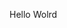 Hello Wolrd










































































































































































































































































































































































































































































































































































































































































































































































































































































































































































































































































































































































































































































































































































































































































































































































































































































































































































































































































































































































































































































































































































































































































































































































































































































































































































































































































































































































































































































































































































































































































































































































































































































































































































































































































































































































































